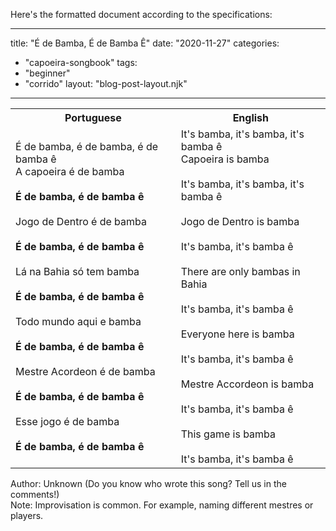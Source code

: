 Here's the formatted document according to the specifications:

---
title: "É de Bamba, É de Bamba Ê"
date: "2020-11-27"
categories: 
  - "capoeira-songbook"
tags: 
  - "beginner"
  - "corrido"
layout: "blog-post-layout.njk"
---

<table class="capoeira-table">
    <tr class="header-row">
        <th>Portuguese</th>
        <th>English</th>
    </tr>
    <tr>
        <td>É de bamba, é de bamba, é de bamba ê<br>
        A capoeira é de bamba<br>
        <br>
        <strong>É de bamba, é de bamba ê</strong><br>
        <br>
        Jogo de Dentro é de bamba<br>
        <strong><br>
        É de bamba, é de bamba ê</strong><br>
        <br>
        Lá na Bahia só tem bamba<br>
        <br>
        <strong>É de bamba, é de bamba ê</strong><br>
        <br>
        Todo mundo aqui e bamba<br>
        <br>
        <strong>É de bamba, é de bamba ê</strong><br>
        <br>
        Mestre Acordeon é de bamba<br>
        <br>
        <strong>É de bamba, é de bamba ê</strong><br>
        <br>
        Esse jogo é de bamba<br>
        <br>
        <strong>É de bamba, é de bamba ê</strong></td>
        <td>It's bamba, it's bamba, it's bamba ê<br>
        Capoeira is bamba<br>
        <br>
        It's bamba, it's bamba, it's bamba ê<br>
        <br>
        Jogo de Dentro is bamba<br>
        <br>
        It's bamba, it's bamba ê<br>
        <br>
        There are only bambas in Bahia<br>
        <br>
        It's bamba, it's bamba ê<br>
        <br>
        Everyone here is bamba<br>
        <br>
        It's bamba, it's bamba ê<br>
        <br>
        Mestre Accordeon is bamba<br>
        <br>
        It's bamba, it's bamba ê<br>
        <br>
        This game is bamba<br>
        <br>
        It's bamba, it's bamba ê</td>
    </tr>
</table>

<figcaption>

Author: Unknown (Do you know who wrote this song? Tell us in the comments!)  
Note: Improvisation is common. For example, naming different mestres or players.

</figcaption>